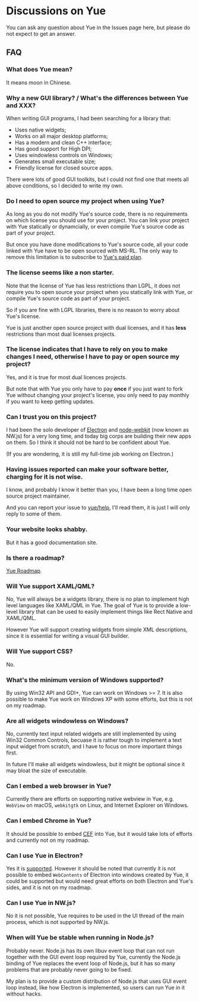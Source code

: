 # Discussions on Yue

You can ask any question about Yue in the Issues page here, but please do not expect to get an answer.

## FAQ

### What does Yue mean?

It means moon in Chinese.

### Why a new GUI library? / What's the differences between Yue and XXX?

When writing GUI programs, I had been searching for a library that:

* Uses native widgets;
* Works on all major desktop platforms;
* Has a modern and clean C++ interface;
* Has good support for High DPI;
* Uses windowless controls on Windows;
* Generates small executable size;
* Friendly license for closed source apps.

There were lots of good GUI toolkits, but I could not find one that meets all above conditions, so I decided to write my own.

### Do I need to open source my project when using Yue?

As long as you do not modify Yue's source code, there is no requirements on which license you should use for your project. You can link your project with Yue statically or dynamcially, or even compile Yue's source code as part of your project.

But once you have done modifications to Yue's source code, all your code linked with Yue have to be open sourced with MS-RL. The only way to remove this limitation is to subscribe to [Yue's paid plan][paid-plan].

### The license seems like a non starter.

Note that the license of Yue has less restrictions than LGPL, it does not require you to open source your project when you statically link with Yue, or compile Yue's source code as part of your project.

So if you are fine with LGPL libraries, there is no reason to worry about Yue's license.

Yue is just another open source project with dual licenses, and it has __less__ restrictions than most dual licenses projects.

### The license indicates that I have to rely on you to make changes I need, otherwise I have to pay or open source my project?

Yes, and it is true for most dual licences projects.

But note that with Yue you only have to pay __once__ if you just want to fork Yue without changing your project's license, you only need to pay monthly if you want to keep getting updates.

### Can I trust you on this project?

I had been the solo developer of [Electron](https://electron.atom.io) and [node-webkit](https://github.com/nwjs/nw.js) (now known as NW.js) for a very long time, and today big corps are building their new apps on them. So I think it should not be hard to be confident about Yue.

(If you are wondering, it is still my full-time job working on Electron.)

### Having issues reported can make your software better, charging for it is not wise.

I know, and probably I know it better than you, I have been a long time open source project maintainer.

And you can report your issue to [yue/help](https://github.com/yue/help), I'll read them, it is just I will only reply to some of them.

### Your website looks shabby.

But it has a good documentation site.

### Is there a roadmap?

[Yue Roadmap](https://github.com/yue/yue/blob/master/docs/development/roadmap.md).

### Will Yue support XAML/QML?

No, Yue will always be a widgets library, there is no plan to implement high level languages like XAML/QML in Yue. The goal of Yue is to provide a low-level library that can be used to easily implement things like Rect Native and XAML/QML.

However Yue will support creating widgets from simple XML descriptions, since it is essential for writing a visual GUI builder.

### Will Yue support CSS?

No.

### What's the minimum version of Windows supported?

By using Win32 API and GDI+, Yue can work on Windows >= 7. It is also possible to make Yue work on Windows XP with some efforts, but this is not on my roadmap.

### Are all widgets windowless on Windows?

No, currently text input related widgets are still implemented by using Win32 Common Controls, becuase it is rather tough to implement a text input widget from scratch, and I have to focus on more important things first.

In future I'll make all widgets windowless, but it might be optional since it may bloat the size of executable.

### Can I embed a web browser in Yue?

Currently there are efforts on supporting native webview in Yue, e.g. `WebView` on macOS, `webkitgtk` on Linux, and Internet Explorer on Windows.

### Can I embed Chrome in Yue?

It should be possible to embed [CEF][cef] into Yue, but it would take lots of efforts and currently not on my roadmap.

### Can I use Yue in Electron?

Yes it is [supported][yue-js]. However it should be noted that currently it is not possible to embed `WebContents` of Electron into windows created by Yue, it could be supported but would need great efforts on both Electron and Yue's sides, and it is not on my roadmap.

### Can I use Yue in NW.js?

No it is not possible, Yue requires to be used in the UI thread of the main process, which is not supported by NW.js.

### When will Yue be stable when running in Node.js?

Probably never. Node.js has its own libuv event loop that can not run together with the GUI event loop required by Yue, currently the Node.js binding of Yue replaces the event loop of Node.js, but it has so many problems that are probably never going to be fixed.

My plan is to provide a custom distribution of Node.js that uses GUI event loop instead, like how Electron is implemented, so users can run Yue in it without hacks.

[paid-plan]: https://github.com/yue/yue/tree/master/docs/paid_plans
[cef]: https://bitbucket.org/chromiumembedded/cef
[yue-js]: http://libyue.com/docs/v0.1.0/js/guides/getting_started.html

